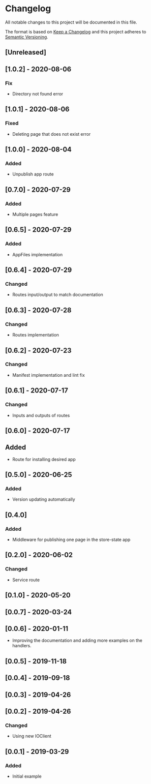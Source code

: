 # Changelog

All notable changes to this project will be documented in this file.

The format is based on [Keep a Changelog](http://keepachangelog.com/en/1.0.0/)
and this project adheres to [Semantic Versioning](http://semver.org/spec/v2.0.0.html).

## [Unreleased]

## [1.0.2] - 2020-08-06
### Fix
- Directory not found error

## [1.0.1] - 2020-08-06
### Fixed
- Deleting page that does not exist error

## [1.0.0] - 2020-08-04
### Added
- Unpublish app route

## [0.7.0] - 2020-07-29
### Added
- Multiple pages feature

## [0.6.5] - 2020-07-29
### Added
- AppFiles implementation

## [0.6.4] - 2020-07-29
### Changed
- Routes input/output to match documentation

## [0.6.3] - 2020-07-28
### Changed
- Routes implementation

## [0.6.2] - 2020-07-23
### Changed
- Manifest implementation and lint fix

## [0.6.1] - 2020-07-17
### Changed
- Inputs and outputs of routes

## [0.6.0] - 2020-07-17
## Added
- Route for installing desired app

## [0.5.0] - 2020-06-25
### Added
- Version updating automatically

## [0.4.0]
### Added
- Middleware for publishing one page in the store-state app

## [0.2.0] - 2020-06-02
### Changed
- Service route 

## [0.1.0] - 2020-05-20

## [0.0.7] - 2020-03-24

## [0.0.6] - 2020-01-11
- Improving the documentation and adding more examples on the handlers.

## [0.0.5] - 2019-11-18

## [0.0.4] - 2019-09-18

## [0.0.3] - 2019-04-26

## [0.0.2] - 2019-04-26

### Changed
- Using new IOClient

## [0.0.1] - 2019-03-29

### Added
- Initial example
